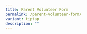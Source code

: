 ```yaml
---
title: Parent Volunteer Form
permalink: /parent-volunteer-form/
variant: tiptap
description: ""
---
```

